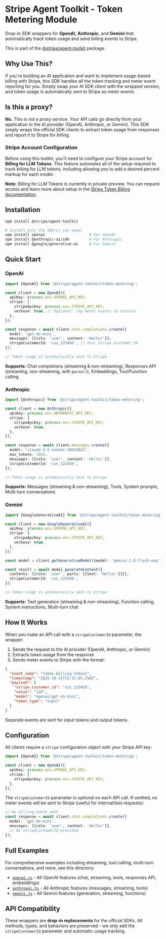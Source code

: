 # Stripe Agent Toolkit - Token Metering Module

Drop-in SDK wrappers for **OpenAI**, **Anthropic**, and **Gemini** that automatically track token usage and send billing events to Stripe.

This is part of the [@stripe/agent-toolkit](https://github.com/stripe/agent-toolkit) package.

## Why Use This?

If you're building an AI application and want to implement usage-based billing with Stripe, this SDK handles all the token tracking and meter event reporting for you. Simply swap your AI SDK client with the wrapped version, and token usage is automatically sent to Stripe as meter events.

## Is this a proxy?

**No.** This is not a proxy service. Your API calls go directly from your application to the AI provider (OpenAI, Anthropic, or Gemini). This SDK simply wraps the official SDK clients to extract token usage from responses and report it to Stripe for billing.

### Stripe Account Configuration

Before using this toolkit, you'll need to configure your Stripe account for **Billing for LLM Tokens**. This feature automates all of the setup required to track billing for LLM tokens, including allowing you to add a desired percent markup for each model.

**Note:** Billing for LLM Tokens is currently in private preview. You can request access and learn more about setup in the [Stripe Token Billing documentation](https://docs.stripe.com/billing/token-billing).

## Installation

```bash
npm install @stripe/agent-toolkit

# Install only the SDK(s) you need:
npm install openai                    # For OpenAI
npm install @anthropic-ai/sdk         # For Anthropic
npm install @google/generative-ai     # For Gemini
```

## Quick Start

### OpenAI

```typescript
import {OpenAI} from '@stripe/agent-toolkit/token-metering';

const client = new OpenAI({
  apiKey: process.env.OPENAI_API_KEY,
  stripe: {
    stripeApiKey: process.env.STRIPE_API_KEY,
    verbose: true, // Optional: log meter events to console
  },
});

const response = await client.chat.completions.create({
  model: 'gpt-4o-mini',
  messages: [{role: 'user', content: 'Hello!'}],
  stripeCustomerId: 'cus_123456', // Your Stripe customer ID
});

// Token usage is automatically sent to Stripe
```

**Supports:** Chat completions (streaming & non-streaming), Responses API (streaming, non-streaming, with `parse()`), Embeddings, Tool/Function calling

### Anthropic

```typescript
import {Anthropic} from '@stripe/agent-toolkit/token-metering';

const client = new Anthropic({
  apiKey: process.env.ANTHROPIC_API_KEY,
  stripe: {
    stripeApiKey: process.env.STRIPE_API_KEY,
    verbose: true,
  },
});

const response = await client.messages.create({
  model: 'claude-3-5-sonnet-20241022',
  max_tokens: 1024,
  messages: [{role: 'user', content: 'Hello!'}],
  stripeCustomerId: 'cus_123456',
});

// Token usage is automatically sent to Stripe
```

**Supports:** Messages (streaming & non-streaming), Tools, System prompts, Multi-turn conversations

### Gemini

```typescript
import {GoogleGenerativeAI} from '@stripe/agent-toolkit/token-metering';

const client = new GoogleGenerativeAI({
  apiKey: process.env.GEMINI_API_KEY,
  stripe: {
    stripeApiKey: process.env.STRIPE_API_KEY,
    verbose: true,
  },
});

const model = client.getGenerativeModel({model: 'gemini-2.0-flash-exp'});

const result = await model.generateContent({
  contents: [{role: 'user', parts: [{text: 'Hello!'}]}],
  stripeCustomerId: 'cus_123456',
});

// Token usage is automatically sent to Stripe
```

**Supports:** Text generation (streaming & non-streaming), Function calling, System instructions, Multi-turn chat

## How It Works

When you make an API call with a `stripeCustomerId` parameter, the wrapper:

1. Sends the request to the AI provider (OpenAI, Anthropic, or Gemini)
2. Extracts token usage from the response
3. Sends meter events to Stripe with the format:

```json
{
  "event_name": "token-billing-tokens",
  "timestamp": "2025-10-15T15:31:05.250Z",
  "payload": {
    "stripe_customer_id": "cus_123456",
    "value": "128",
    "model": "openai/gpt-4o-mini",
    "token_type": "input"
  }
}
```

Separate events are sent for input tokens and output tokens.

## Configuration

All clients require a `stripe` configuration object with your Stripe API key:

```typescript
import {OpenAI} from '@stripe/agent-toolkit/token-metering';

const client = new OpenAI({
  apiKey: process.env.OPENAI_API_KEY,
  stripe: {
    stripeApiKey: process.env.STRIPE_API_KEY,
  },
});
```

The `stripeCustomerId` parameter is optional on each API call. If omitted, no meter events will be sent to Stripe (useful for internal/test requests):

```typescript
// No billing event sent
const response = await client.chat.completions.create({
  model: 'gpt-4o-mini',
  messages: [{role: 'user', content: 'Hello!'}],
  // No stripeCustomerId provided
});
```

## Full Examples

For comprehensive examples including streaming, tool calling, multi-turn conversations, and more, see this directory:

- [`openai.ts`](./openai.ts) - All OpenAI features (chat, streaming, tools, responses API, embeddings)
- [`anthropic.ts`](./anthropic.ts) - All Anthropic features (messages, streaming, tools)
- [`gemini.ts`](./gemini.ts) - All Gemini features (generation, streaming, functions)

## API Compatibility

These wrappers are **drop-in replacements** for the official SDKs. All methods, types, and behaviors are preserved - we only add the `stripeCustomerId` parameter and automatic usage tracking.

